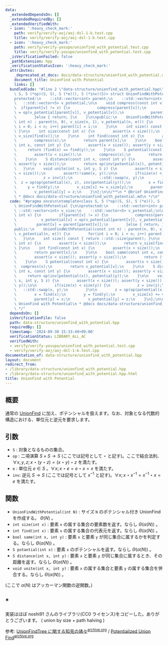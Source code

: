 ```yaml
---
data:
  _extendedDependsOn: []
  _extendedRequiredBy: []
  _extendedVerifiedWith:
  - icon: ':heavy_check_mark:'
    path: verify/verify-aoj/aoj-dsl-1-b.test.cpp
    title: verify/verify-aoj/aoj-dsl-1-b.test.cpp
  - icon: ':heavy_check_mark:'
    path: verify/verify-yosupo/unionfind_with_potential.test.cpp
    title: verify/verify-yosupo/unionfind_with_potential.test.cpp
  _isVerificationFailed: false
  _pathExtension: hpp
  _verificationStatusIcon: ':heavy_check_mark:'
  attributes:
    _deprecated_at_docs: docs/data-structure/unionfind_with_potential.md
    document_title: UnionFind with Potential
    links: []
  bundledCode: "#line 2 \"data-structure/unionfind_with_potential.hpp\"\n\ntemplate<class\
    \ S, S (*op)(S, S), S (*e)(), S (*inv)(S)> struct UnionFindWithPotential {\n\n\
    protected:\n    ::std::vector<int> parent;\n    ::std::vector<int> v_size;\n \
    \   ::std::vector<S> v_potential;\n\n    void compress(const int v) {\n      \
    \  if(parent[v] != v) {\n            compress(parent[v]);\n            v_potential[v]\
    \ = op(v_potential[parent[v]], v_potential[v]);\n            parent[v] = parent[parent[v]];\n\
    \        }else { return; }\n    }\n\npublic:\n    UnionFindWithPotential(const\
    \ int n) : parent(n, 0), v_size(n, 1), v_potential(n, e()) {\n        for(int\
    \ i = 0; i < n; i++) parent[i] = i;\n    }\n\n    int size() const { return ::std::size(parent);\
    \ }\n\n    int size(const int x) {\n        assert(x < size());\n        return\
    \ v_size[find(x)];\n    }\n\n    int find(const int x) {\n        assert(x < size());\n\
    \        compress(x);\n        return parent[x];\n    }\n\n    bool same(const\
    \ int x, const int y) {\n        assert(x < size()); assert(y < size());\n   \
    \     return (find(x) == find(y));\n    }\n\n    S potential(const int x) {\n\
    \        assert(x < size());\n        compress(x);\n        return v_potential[x];\n\
    \    }\n\n    S distance(const int x, const int y) {\n        assert(x < size());\
    \ assert(y < size());\n        return op(inv(potential(x)), potential(y));\n \
    \   }\n\n    void unite(int x, int y, S z) {\n        assert(x < size()); assert(y\
    \ < size());\n        assert(!same(x, y));\n\n        if(size(x) < size(y)) {\n\
    \            z = inv(z);\n            ::std::swap(x, y);\n        }\n\n      \
    \  z = op(op(potential(x), z), inv(potential(y)));\n        x = find(x);\n   \
    \     y = find(y);\n        v_size[x] += v_size[y];\n        parent[y] = x;\n\
    \        v_potential[y] = z;\n    }\n};\n\n/**\n * @brief UnionFind with Potential\n\
    \ * @docs docs/data-structure/unionfind_with_potential.md\n */\n"
  code: "#pragma once\n\ntemplate<class S, S (*op)(S, S), S (*e)(), S (*inv)(S)> struct\
    \ UnionFindWithPotential {\n\nprotected:\n    ::std::vector<int> parent;\n   \
    \ ::std::vector<int> v_size;\n    ::std::vector<S> v_potential;\n\n    void compress(const\
    \ int v) {\n        if(parent[v] != v) {\n            compress(parent[v]);\n \
    \           v_potential[v] = op(v_potential[parent[v]], v_potential[v]);\n   \
    \         parent[v] = parent[parent[v]];\n        }else { return; }\n    }\n\n\
    public:\n    UnionFindWithPotential(const int n) : parent(n, 0), v_size(n, 1),\
    \ v_potential(n, e()) {\n        for(int i = 0; i < n; i++) parent[i] = i;\n \
    \   }\n\n    int size() const { return ::std::size(parent); }\n\n    int size(const\
    \ int x) {\n        assert(x < size());\n        return v_size[find(x)];\n   \
    \ }\n\n    int find(const int x) {\n        assert(x < size());\n        compress(x);\n\
    \        return parent[x];\n    }\n\n    bool same(const int x, const int y) {\n\
    \        assert(x < size()); assert(y < size());\n        return (find(x) == find(y));\n\
    \    }\n\n    S potential(const int x) {\n        assert(x < size());\n      \
    \  compress(x);\n        return v_potential[x];\n    }\n\n    S distance(const\
    \ int x, const int y) {\n        assert(x < size()); assert(y < size());\n   \
    \     return op(inv(potential(x)), potential(y));\n    }\n\n    void unite(int\
    \ x, int y, S z) {\n        assert(x < size()); assert(y < size());\n        assert(!same(x,\
    \ y));\n\n        if(size(x) < size(y)) {\n            z = inv(z);\n         \
    \   ::std::swap(x, y);\n        }\n\n        z = op(op(potential(x), z), inv(potential(y)));\n\
    \        x = find(x);\n        y = find(y);\n        v_size[x] += v_size[y];\n\
    \        parent[y] = x;\n        v_potential[y] = z;\n    }\n};\n\n/**\n * @brief\
    \ UnionFind with Potential\n * @docs docs/data-structure/unionfind_with_potential.md\n\
    \ */"
  dependsOn: []
  isVerificationFile: false
  path: data-structure/unionfind_with_potential.hpp
  requiredBy: []
  timestamp: '2024-09-30 15:33:49+09:00'
  verificationStatus: LIBRARY_ALL_AC
  verifiedWith:
  - verify/verify-yosupo/unionfind_with_potential.test.cpp
  - verify/verify-aoj/aoj-dsl-1-b.test.cpp
documentation_of: data-structure/unionfind_with_potential.hpp
layout: document
redirect_from:
- /library/data-structure/unionfind_with_potential.hpp
- /library/data-structure/unionfind_with_potential.hpp.html
title: UnionFind with Potential
---
```

## 概要

通常の [UnionFind](unionfind.md) に加え、ポテンシャルを扱えます。なお、対象となる代数的構造における、単位元と逆元を要求します。

## 引数

- `S` : 対象となるものの集合。
- `op` : 二項演算 $S \times S \rightarrow S$ (ここでは記号として $\star$ と記す)。ここで結合法則、 $\forall x, y, z; \, x \star (y \star z) = (x \star y) \star z$ を満たす。
- `e` : 単位元 $e \in S$ 。$\forall x; \, x \star e = e \star x = x$ を満たす。
- `inv`: 逆元 $S \rightarrow S$ (ここでは記号として $x^{-1}$ と記す)。$\forall x; \, x \star x^{-1} = x^{-1} \star x = e$ を満たす。

## 関数

- `UnionFindWithPotential(int N)` : サイズ `N` のポテンシャル付き UnionFind を作成する。 $\Theta(N)$ 。
- `int size(int x)` : 要素 `x` の属する集合の要素数を返す。ならし $\Theta(\alpha(N))$ 。
- `int find(int x)` : 要素 `x` の属する集合の代表元を返す。ならし $\Theta(\alpha(N))$ 。
- `bool same(int x, int y)` : 要素 `x` と要素 `y` が同じ集合に属するかを判定する。ならし $\Theta(\alpha(N))$ 。
- `S potantial(int x)` : 要素 `x` のポテンシャルを返す。ならし $\Theta(\alpha(N))$ 。
- `S distance(int x, int y)` : 要素 `x` と要素 `y` が同じ集合に属するとき、その距離を返す。ならし $\Theta(\alpha(N))$ 。
- `void unite(int x, int y)` : 要素 `x` の属する集合と要素 `y` の属する集合を併合する。ならし $\Theta(\alpha(N))$ 。

(ここで $\alpha(N)$ はアッカーマン関数の逆関数。)

## *

実装はほぼ noshi91 さんのライブラリ(CC0 ライセンス)をコピーした。ありがとうございます。 ( union by size + path halving )

参考: [UnionFindTree に関する知見の諸々](https://noshi91.hatenablog.com/entry/2018/05/30/191943)<sup>[archive.org](https://web.archive.org/web/20240221140608/https://noshi91.hatenablog.com/entry/2018/05/30/191943)</sup> / [Potentialized Union Find](https://noshi91.github.io/Library/data_structure/potentialized_union_find.cpp)<sup>[archive.org](https://web.archive.org/web/20240928160516/https://noshi91.github.io/Library/data_structure/potentialized_union_find.cpp)</sup>